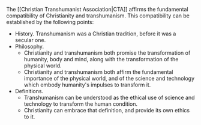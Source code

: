 The [[Christian Transhumanist Association|CTA]] affirms the fundamental compatibility of Christianity and transhumanism. This compatibility can be established by the following points:

- History. Transhumanism was a Christian tradition, before it was a secular one.
- Philosophy. 
	- Christianity and transhumanism both promise the transformation of humanity, body and mind, along with the transformation of the physical world.
	- Christianity and transhumanism both affirm the fundamental importance of the physical world, and of the science and technology which embody humanity's impulses to transform it.
- Definitions.
	- Transhumanism can be understood as the ethical use of science and technology to transform the human condition.
	- Christianity can embrace that definition, and provide its own ethics to it.